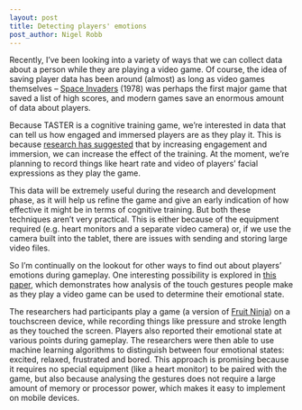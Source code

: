 ```yaml
---
layout: post
title: Detecting players' emotions
post_author: Nigel Robb
---
```

Recently, I’ve been looking into a variety of ways that we can collect data about a person while they are playing a video game. Of course, the idea of saving player data has been around (almost) as long as video games themselves – [Space Invaders](https://en.wikipedia.org/wiki/Space_Invaders) (1978) was perhaps the first major game that saved a list of high scores, and modern games save an enormous amount of data about players.

Because TASTER is a cognitive training game, we’re interested in data that can tell us how engaged and immersed players are as they play it. This is because [research has suggested]( http://www.ncbi.nlm.nih.gov/pubmed/19140641) that by increasing engagement and immersion, we can increase the effect of the training. At the moment, we’re planning to record things like heart rate and video of players’ facial expressions as they play the game.

This data will be extremely useful during the research and development phase, as it will help us refine the game and give an early indication of how effective it might be in terms of cognitive training. But both these techniques aren’t very practical. This is either because of the equipment required (e.g. heart monitors and a separate video camera) or, if we use the camera built into the tablet, there are issues with sending and storing large video files. 

So I’m continually on the lookout for other ways to find out about players’ emotions during gameplay. One interesting possibility is explored in [this paper]( http://dl.acm.org/citation.cfm?id=2395138), which demonstrates how analysis of the touch gestures people make as they play a video game can be used to determine their emotional state.

The researchers had participants play a game (a version of [Fruit Ninja](https://en.wikipedia.org/wiki/Fruit_Ninja)) on a touchscreen device, while recording things like pressure and stroke length as they touched the screen. Players also reported their emotional state at various points during gameplay. The researchers were then able to use machine learning algorithms to distinguish between four emotional states: excited, relaxed, frustrated and bored. This approach is promising because it requires no special equipment (like a heart monitor) to be paired with the game, but also because analysing the gestures does not require a large amount of memory or processor power, which makes it easy to implement on mobile devices.
